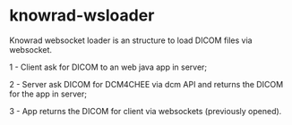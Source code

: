# knowrad-wsloader
Knowrad websocket loader is an structure to load DICOM files via websocket.

1 - Client ask for DICOM to an web java app in server;

2 - Server ask DICOM for DCM4CHEE via dcm API and returns the DICOM for the app in server;

3 - App returns the DICOM for client via websockets (previously opened).
